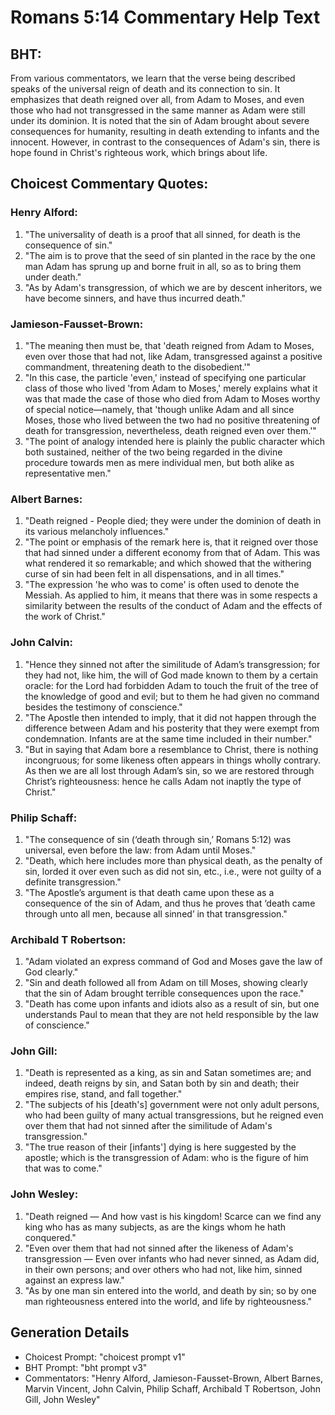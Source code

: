 # Romans 5:14 Commentary Help Text

## BHT:
From various commentators, we learn that the verse being described speaks of the universal reign of death and its connection to sin. It emphasizes that death reigned over all, from Adam to Moses, and even those who had not transgressed in the same manner as Adam were still under its dominion. It is noted that the sin of Adam brought about severe consequences for humanity, resulting in death extending to infants and the innocent. However, in contrast to the consequences of Adam's sin, there is hope found in Christ's righteous work, which brings about life.

## Choicest Commentary Quotes:
### Henry Alford:
1. "The universality of death is a proof that all sinned, for death is the consequence of sin."
2. "The aim is to prove that the seed of sin planted in the race by the one man Adam has sprung up and borne fruit in all, so as to bring them under death."
3. "As by Adam's transgression, of which we are by descent inheritors, we have become sinners, and have thus incurred death."

### Jamieson-Fausset-Brown:
1. "The meaning then must be, that 'death reigned from Adam to Moses, even over those that had not, like Adam, transgressed against a positive commandment, threatening death to the disobedient.'"
2. "In this case, the particle 'even,' instead of specifying one particular class of those who lived 'from Adam to Moses,' merely explains what it was that made the case of those who died from Adam to Moses worthy of special notice—namely, that 'though unlike Adam and all since Moses, those who lived between the two had no positive threatening of death for transgression, nevertheless, death reigned even over them.'"
3. "The point of analogy intended here is plainly the public character which both sustained, neither of the two being regarded in the divine procedure towards men as mere individual men, but both alike as representative men."

### Albert Barnes:
1. "Death reigned - People died; they were under the dominion of death in its various melancholy influences."
2. "The point or emphasis of the remark here is, that it reigned over those that had sinned under a different economy from that of Adam. This was what rendered it so remarkable; and which showed that the withering curse of sin had been felt in all dispensations, and in all times."
3. "The expression 'he who was to come' is often used to denote the Messiah. As applied to him, it means that there was in some respects a similarity between the results of the conduct of Adam and the effects of the work of Christ."

### John Calvin:
1. "Hence they sinned not after the similitude of Adam’s transgression; for they had not, like him, the will of God made known to them by a certain oracle: for the Lord had forbidden Adam to touch the fruit of the tree of the knowledge of good and evil; but to them he had given no command besides the testimony of conscience."
2. "The Apostle then intended to imply, that it did not happen through the difference between Adam and his posterity that they were exempt from condemnation. Infants are at the same time included in their number."
3. "But in saying that Adam bore a resemblance to Christ, there is nothing incongruous; for some likeness often appears in things wholly contrary. As then we are all lost through Adam’s sin, so we are restored through Christ’s righteousness: hence he calls Adam not inaptly the type of Christ."

### Philip Schaff:
1. "The consequence of sin (‘death through sin,’ Romans 5:12) was universal, even before the law: from Adam until Moses."
2. "Death, which here includes more than physical death, as the penalty of sin, lorded it over even such as did not sin, etc., i.e., were not guilty of a definite transgression."
3. "The Apostle’s argument is that death came upon these as a consequence of the sin of Adam, and thus he proves that ‘death came through unto all men, because all sinned’ in that transgression."

### Archibald T Robertson:
1. "Adam violated an express command of God and Moses gave the law of God clearly."
2. "Sin and death followed all from Adam on till Moses, showing clearly that the sin of Adam brought terrible consequences upon the race."
3. "Death has come upon infants and idiots also as a result of sin, but one understands Paul to mean that they are not held responsible by the law of conscience."

### John Gill:
1. "Death is represented as a king, as sin and Satan sometimes are; and indeed, death reigns by sin, and Satan both by sin and death; their empires rise, stand, and fall together."
2. "The subjects of his [death's] government were not only adult persons, who had been guilty of many actual transgressions, but he reigned even over them that had not sinned after the similitude of Adam's transgression."
3. "The true reason of their [infants'] dying is here suggested by the apostle; which is the transgression of Adam: who is the figure of him that was to come."

### John Wesley:
1. "Death reigned — And how vast is his kingdom! Scarce can we find any king who has as many subjects, as are the kings whom he hath conquered."
2. "Even over them that had not sinned after the likeness of Adam's transgression — Even over infants who had never sinned, as Adam did, in their own persons; and over others who had not, like him, sinned against an express law."
3. "As by one man sin entered into the world, and death by sin; so by one man righteousness entered into the world, and life by righteousness."


## Generation Details
- Choicest Prompt: "choicest prompt v1"
- BHT Prompt: "bht prompt v3"
- Commentators: "Henry Alford, Jamieson-Fausset-Brown, Albert Barnes, Marvin Vincent, John Calvin, Philip Schaff, Archibald T Robertson, John Gill, John Wesley"
